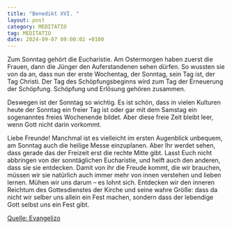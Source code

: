 ```yaml
---
title: "Benedikt XVI. "
layout: post
category: MEDITATIO
tag: MEDITATIO
date: 2024-09-07 09:00:02 +0100
---
```

Zum Sonntag gehört die Eucharistie. Am Ostermorgen haben zuerst die Frauen, dann die Jünger den Auferstandenen sehen dürfen. So wussten sie von da an, dass nun der erste Wochentag, der Sonntag, sein Tag ist, der Tag Christi. Der Tag des Schöpfungsbeginns wird zum Tag der Erneuerung der Schöpfung.<!--more--> Schöpfung und Erlösung gehören zusammen. 

Deswegen ist der Sonntag so wichtig. Es ist schön, dass in vielen Kulturen heute der Sonntag ein freier Tag ist oder gar mit dem Samstag ein sogenanntes freies Wochenende bildet. Aber diese freie Zeit bleibt leer, wenn Gott nicht darin vorkommt. 

Liebe Freunde! Manchmal ist es vielleicht im ersten Augenblick unbequem, am Sonntag auch die heilige Messe einzuplanen. Aber Ihr werdet sehen, dass gerade das der Freizeit erst die rechte Mitte gibt. Lasst Euch nicht abbringen von der sonntäglichen Eucharistie, und helft auch den anderen, dass sie sie entdecken. Damit von ihr die Freude kommt, die wir brauchen, müssen wir sie natürlich auch immer mehr von innen verstehen und lieben lernen. Mühen wir uns darum – es lohnt sich. Entdecken wir den inneren Reichtum des Gottesdienstes der Kirche und seine wahre Größe: dass da nicht wir selber uns allein ein Fest machen, sondern dass der lebendige Gott selbst uns ein Fest gibt. 


[Quelle: Evangelizo](https://evangeliumtagfuertag.org/DE/gospel)